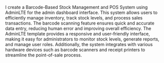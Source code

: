 
I create a Barcode-Based Stock Management and POS System using AdminLTE for the admin dashboard interface. This system allows users to efficiently manage inventory, track stock levels, and process sales transactions. The barcode scanning feature ensures quick and accurate data entry, reducing human error and improving overall efficiency. The AdminLTE template provides a responsive and user-friendly interface, making it easy for administrators to monitor stock levels, generate reports, and manage user roles. Additionally, the system integrates with various hardware devices such as barcode scanners and receipt printers to streamline the point-of-sale process.
